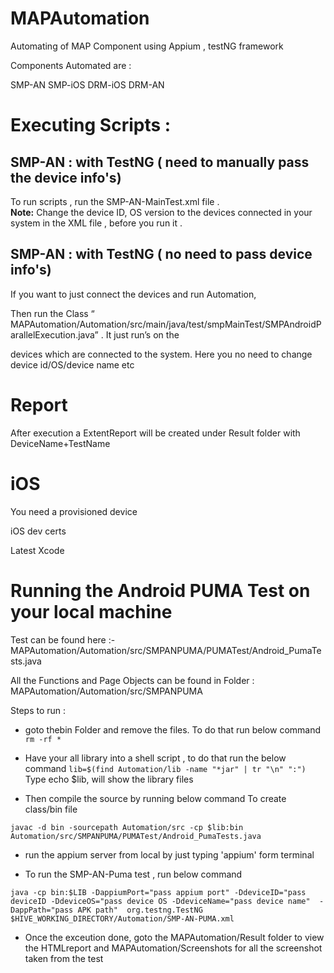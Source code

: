 # MAPAutomation
Automating of MAP Component using Appium , testNG framework

Components Automated are :

SMP-AN
SMP-iOS
DRM-iOS
DRM-AN


# Executing Scripts :

## SMP-AN : with TestNG ( need to manually pass the device info's)

To run scripts , run the SMP-AN-MainTest.xml file .  
**Note:**  Change the device ID, OS version  to the devices connected in your system in the XML file , before you run it .

## SMP-AN : with TestNG ( no need to pass device info's)

If you want to just connect the devices and run Automation, 

Then run the Class “ MAPAutomation/Automation/src/main/java/test/smpMainTest/SMPAndroidParallelExecution.java” . It just run’s on the 

devices which are connected to the system. Here you no need to change device id/OS/device name etc

# Report
After execution a ExtentReport will be created under Result folder with DeviceName+TestName

# iOS 

You need a provisioned device

iOS dev certs

Latest Xcode

# Running the Android PUMA Test on your local machine

Test can be found here :- MAPAutomation/Automation/src/SMPANPUMA/PUMATest/Android_PumaTests.java

All the Functions and Page Objects can be found in Folder : MAPAutomation/Automation/src/SMPANPUMA

Steps to run :
- goto thebin Folder and remove the files. To do that run below command
```rm -rf *```

- Have your all library into a shell script , to do that run the below command
```lib=$(find Automation/lib -name "*jar" | tr "\n" ":")```
Type echo $lib, will show the library files

- Then compile the source by running below command To create class/bin file

```javac -d bin -sourcepath Automation/src -cp $lib:bin Automation/src/SMPANPUMA/PUMATest/Android_PumaTests.java```

- run the appium server from local by just typing 'appium' form terminal

- To run the SMP-AN-Puma test , run below command

 ```java -cp bin:$LIB -DappiumPort="pass appium port" -DdeviceID="pass deviceID -DdeviceOS="pass device OS -DdeviceName="pass device name"  -DappPath="pass APK path"  org.testng.TestNG $HIVE_WORKING_DIRECTORY/Automation/SMP-AN-PUMA.xml```

- Once the exceution done, goto the MAPAutomation/Result folder to view the HTMLreport and MAPAutomation/Screenshots for all the screenshot taken from the test


